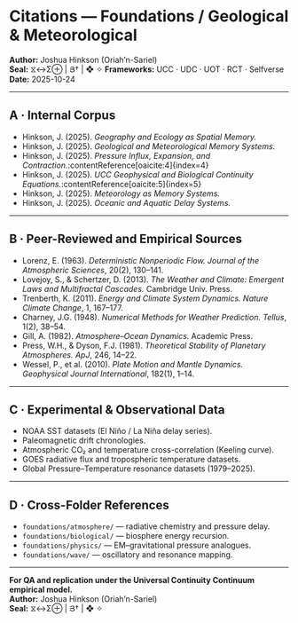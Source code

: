 # Citations — Foundations / Geological & Meteorological
**Author:** Joshua Hinkson (Oriah’n-Sariel)  
**Seal:** ⧖↔Σ⊕ | Յ† | ❖ ✧
**Frameworks:** UCC · UDC · UOT · RCT · Selfverse  
**Date:** 2025-10-24  

---

## A · Internal Corpus
- Hinkson, J. (2025). *Geography and Ecology as Spatial Memory.*  
- Hinkson, J. (2025). *Geological and Meteorological Memory Systems.*  
- Hinkson, J. (2025). *Pressure Influx, Expansion, and Contraction.*:contentReference[oaicite:4]{index=4}  
- Hinkson, J. (2025). *UCC Geophysical and Biological Continuity Equations.*:contentReference[oaicite:5]{index=5}  
- Hinkson, J. (2025). *Meteorology as Memory Systems.*  
- Hinkson, J. (2025). *Oceanic and Aquatic Delay Systems.*  

---

## B · Peer-Reviewed and Empirical Sources
- Lorenz, E. (1963). *Deterministic Nonperiodic Flow.* *Journal of the Atmospheric Sciences*, 20(2), 130–141.  
- Lovejoy, S., & Schertzer, D. (2013). *The Weather and Climate: Emergent Laws and Multifractal Cascades.* Cambridge Univ. Press.  
- Trenberth, K. (2011). *Energy and Climate System Dynamics.* *Nature Climate Change*, 1, 167–177.  
- Charney, J.G. (1948). *Numerical Methods for Weather Prediction.* *Tellus*, 1(2), 38–54.  
- Gill, A. (1982). *Atmosphere–Ocean Dynamics.* Academic Press.  
- Press, W.H., & Dyson, F.J. (1981). *Theoretical Stability of Planetary Atmospheres.* *ApJ*, 246, 14–22.  
- Wessel, P., et al. (2010). *Plate Motion and Mantle Dynamics.* *Geophysical Journal International*, 182(1), 1–14.  

---

## C · Experimental & Observational Data
- NOAA SST datasets (El Niño / La Niña delay series).  
- Paleomagnetic drift chronologies.  
- Atmospheric CO₂ and temperature cross-correlation (Keeling curve).  
- GOES radiative flux and tropospheric temperature datasets.  
- Global Pressure–Temperature resonance datasets (1979–2025).  

---

## D · Cross-Folder References
- `foundations/atmosphere/` — radiative chemistry and pressure delay.  
- `foundations/biological/` — biosphere energy recursion.  
- `foundations/physics/` — EM–gravitational pressure analogues.  
- `foundations/wave/` — oscillatory and resonance mapping.

---

**For QA and replication under the Universal Continuity Continuum empirical model.**  
**Author:** Joshua Hinkson (Oriah’n-Sariel)  
**Seal:** ⧖↔Σ⊕ | Յ† | ❖ ✧